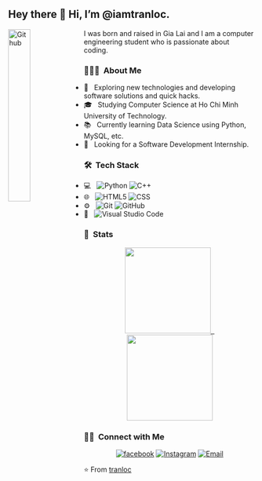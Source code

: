## Hey there 👋 Hi, I’m @iamtranloc.

<img width="30%" align="left" alt="Github" src="https://media3.giphy.com/media/v1.Y2lkPTc5MGI3NjExNmdsaW50bGZiYXE5Mjl0MW5nMDZwMjNmYWJpenFoZXl0YWQ1b3hocyZlcD12MV9pbnRlcm5hbF9naWZfYnlfaWQmY3Q9cw/M9gbBd9nbDrOTu1Mqx/giphy.gif" />

I was born and raised in Gia Lai and I am a computer engineering student who is passionate about coding.

### 👨🏻‍💻 &nbsp;About Me

- 🤔 &nbsp; Exploring new technologies and developing software solutions and quick hacks.
- 🎓 &nbsp; Studying Computer Science at Ho Chi Minh University of Technology.
- 📚 &nbsp; Currently learning Data Science using Python, MySQL, etc.
- 👯 &nbsp; Looking for a Software Development Internship.

### 🛠 &nbsp;Tech Stack

- 💻 &nbsp;
  ![Python](https://img.shields.io/badge/-Python-333333?style=plastic&logo=python)
  ![C++](https://img.shields.io/badge/-C++-333333?style=plastic&logo=C%2B%2B&logoColor=00599C)
- 🌐 &nbsp;
  ![HTML5](https://img.shields.io/badge/-HTML5-333333?style=plastic&logo=HTML5)
  ![CSS](https://img.shields.io/badge/-CSS-333333?style=plastic&logo=CSS3&logoColor=1572B6)
- ⚙️ &nbsp;
  ![Git](https://img.shields.io/badge/-Git-333333?style=plastic&logo=git)
  ![GitHub](https://img.shields.io/badge/-GitHub-333333?style=plastic&logo=github)
- 🔧 &nbsp;
  ![Visual Studio Code](https://img.shields.io/badge/-Visual%20Studio%20Code-333333?style=plastic&logo=visual-studio-code&logoColor=007ACC)
### 🔎 &nbsp;Stats

<p align="center" >
<a href="https://github.com/iamtranloc">
  <img height="175em" src="https://github-readme-stats.vercel.app/api?username=Slowy404&theme=radical&show_icons=true" />
  &nbsp;
  <img height="175em" src="https://github-readme-stats.vercel.app/api/top-langs/?username=Slowy404&theme=radical&layout=compact" />
</a>
</p>

<h3> 🤝🏻 &nbsp;Connect with Me </h3>

<p align="center">
<a href="https://www.facebook.com/tr.locne/"><img alt="facebook" src="https://img.shields.io/badge/Facebook-Tranloc-blue?style=plastic&logo=facebook"></a>
<a href="https://www.instagram.com/iam_tranloc/"><img alt="Instagram" src="https://img.shields.io/badge/Instagram-iam_tranloc-red?style=plastic&logo=instagram"></a>
<a href="mailto:loc.tran04@hcmut.edu.vn"><img alt="Email" src="https://img.shields.io/badge/Email-loc.tran04@hcmut.com-success?style=plastic&logo=gmail"></a>
</p>

⭐️ From [tranloc](https://github.com/iamtranloc)
